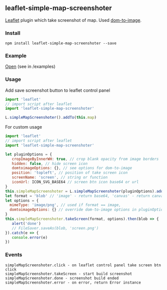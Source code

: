 ## leaflet-simple-map-screenshoter
[Leaflet](http://www.leafletjs.com) plugin which take screenshot of map.
Used [dom-to-image](https://github.com/tsayen/dom-to-image).

### Install
```
npm install leaflet-simple-map-screenshoter --save
```

### Example
[Open](https://htmlpreview.github.io/?https://github.com/grinat/leaflet-simple-map-screenshoter/blob/master/examples/index.html) (see in /examples)

### Usage
Add save screenshot button to leaflet control panel
```javascript
import 'leaflet'
// import script after leaflet
import 'leaflet-simple-map-screenshoter'

L.simpleMapScreenshoter().addTo(this.map)
```

For custom usage
```javascript
import 'leaflet'
// import script after leaflet
import 'leaflet-simple-map-screenshoter'

let pluginOptions = {
   cropImageByInnerWH: true, // crop blank opacity from image borders
   hidden: false, // hide screen icon
   domtoimageOptions: {}, // see options for dom-to-image
   position: 'topleft', // position of take screen icon
   screenName: 'screen', // string or function
   iconUrl: ICON_SVG_BASE64 // screen btn icon base64 or url
}
this.simpleMapScreenshoter = L.simpleMapScreenshoter(pluginOptions).addTo(this.map)
let format = 'blob' // 'image' - return base64, 'canvas' - return canvas
let options = {
  mimeType: 'image/png', // used if format == image,
  domtoimageOptions: {} // override dom-to-image options in pluginOptions
}
this.simpleMapScreenshoter.takeScreen(format, options).then(blob => {
   alert('done')
   // FileSaver.saveAs(blob, 'screen.png')
}).catch(e => {
   console.error(e)
})
```

### Events

```
simpleMapScreenshoter.click - on leaflet control panel take screen btn click
simpleMapScreenshoter.takeScreen - start build screenshot
simpleMapScreenshoter.done - screenshot build ended
simpleMapScreenshoter.error - on error, return Error instance
```


